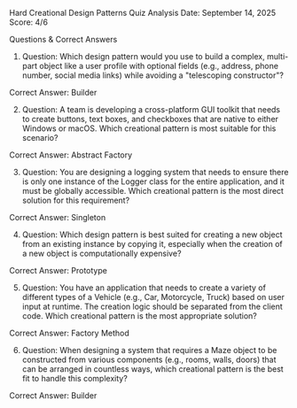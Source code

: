 Hard Creational Design Patterns Quiz Analysis
Date: September 14, 2025
Score: 4/6

Questions & Correct Answers
1. Question: Which design pattern would you use to build a complex, multi-part object like a user profile with optional fields (e.g., address, phone number, social media links) while avoiding a "telescoping constructor"?

Correct Answer: Builder

2. Question: A team is developing a cross-platform GUI toolkit that needs to create buttons, text boxes, and checkboxes that are native to either Windows or macOS. Which creational pattern is most suitable for this scenario?

Correct Answer: Abstract Factory

3. Question: You are designing a logging system that needs to ensure there is only one instance of the Logger class for the entire application, and it must be globally accessible. Which creational pattern is the most direct solution for this requirement?

Correct Answer: Singleton

4. Question: Which design pattern is best suited for creating a new object from an existing instance by copying it, especially when the creation of a new object is computationally expensive?

Correct Answer: Prototype

5. Question: You have an application that needs to create a variety of different types of a Vehicle (e.g., Car, Motorcycle, Truck) based on user input at runtime. The creation logic should be separated from the client code. Which creational pattern is the most appropriate solution?

Correct Answer: Factory Method

6. Question: When designing a system that requires a Maze object to be constructed from various components (e.g., rooms, walls, doors) that can be arranged in countless ways, which creational pattern is the best fit to handle this complexity?

Correct Answer: Builder